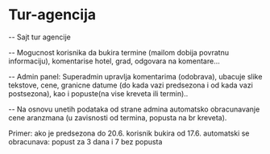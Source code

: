 # Tur-agencija
-- Sajt tur agencije 

-- Mogucnost korisnika da bukira termine (mailom dobija povratnu informaciju), komentarise hotel, grad, odgovara na komentare...

-- Admin panel: Superadmin upravlja komentarima (odobrava), ubacuje slike tekstove, cene, granicne datume (do kada vazi predsezona i od kada vazi postsezona), kao i popuste(na vise kreveta ili termin)..

-- Na osnovu unetih podataka od strane admina automatsko obracunavanje cene aranzmana (u zavisnosti od termina, popusta na br kreveta). 

Primer: ako je predsezona do 20.6.  korisnik bukira od 17.6. automatski se obracunava: popust za 3 dana i 7 bez popusta
